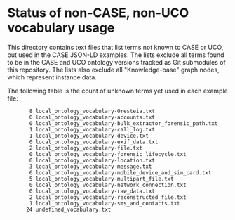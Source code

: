 # Status of non-CASE, non-UCO vocabulary usage

This directory contains text files that list terms not known to CASE or UCO, but used in the CASE JSON-LD examples.  The lists exclude all terms found to be in the CASE and UCO ontology versions tracked as Git submodules of this repository.  The lists also exclude all "Knowledge-base" graph nodes, which represent instance data.

The following table is the count of unknown terms yet used in each example file:

```
       8 local_ontology_vocabulary-Oresteia.txt
       0 local_ontology_vocabulary-accounts.txt
       0 local_ontology_vocabulary-bulk_extractor_forensic_path.txt
       1 local_ontology_vocabulary-call_log.txt
       1 local_ontology_vocabulary-device.txt
       0 local_ontology_vocabulary-exif_data.txt
       2 local_ontology_vocabulary-file.txt
       0 local_ontology_vocabulary-forensic_lifecycle.txt
       0 local_ontology_vocabulary-location.txt
       3 local_ontology_vocabulary-message.txt
       6 local_ontology_vocabulary-mobile_device_and_sim_card.txt
       5 local_ontology_vocabulary-multipart_file.txt
       0 local_ontology_vocabulary-network_connection.txt
       0 local_ontology_vocabulary-raw_data.txt
       2 local_ontology_vocabulary-reconstructed_file.txt
       1 local_ontology_vocabulary-sms_and_contacts.txt
      24 undefined_vocabulary.txt
```
